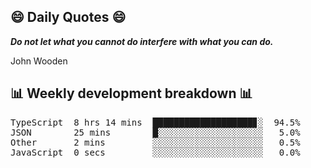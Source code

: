 ## 😄 Daily Quotes 😄

_**Do not let what you cannot do interfere with what you can do.**_

John Wooden



## 📊 Weekly development breakdown 📊

<pre>TypeScript  8 hrs 14 mins  ███████████████████▊░  94.5%
JSON        25 mins        █░░░░░░░░░░░░░░░░░░░░   5.0%
Other       2 mins         ░░░░░░░░░░░░░░░░░░░░░   0.5%
JavaScript  0 secs         ░░░░░░░░░░░░░░░░░░░░░   0.0%</pre>